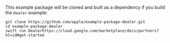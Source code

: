 This example package will be cloned and built as a dependency if you build the `Dealer` example:

    git clone https://github.com/apple/example-package-dealer.git
    cd example-package-dealer
    swift run Dealerhttps://cloud.google.com/marketplace/docs/partners?hl=id#get-started
